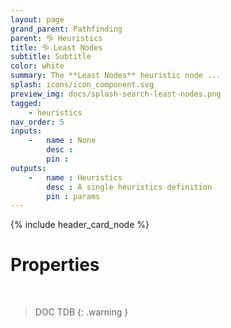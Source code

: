 ```yaml
---
layout: page
grand_parent: Pathfinding
parent: 🝰 Heuristics
title: 🝰 Least Nodes
subtitle: Subtitle
color: white
summary: The **Least Nodes** heuristic node ...
splash: icons/icon_component.svg
preview_img: docs/splash-search-least-nodes.png
tagged: 
    - heuristics
nav_order: 5
inputs:
    -   name : None
        desc : 
        pin : 
outputs:
    -   name : Heuristics
        desc : A single heuristics definition
        pin : params
---
```


{% include header_card_node %}

# Properties
<br>

> DOC TDB
{: .warning }
